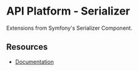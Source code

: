 # API Platform - Serializer

Extensions from Symfony's Serializer Component.

## Resources

- [Documentation](https://api-platform.com/docs/core/serialization/)
